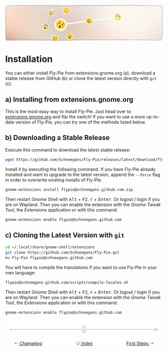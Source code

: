 <p align="center">
  <img src ="pics/banner-01.jpg" />
</p>

# Installation

You can either install Fly-Pie from extensions.gnome.org (a), download a stable release
from GitHub (b) or clone the latest version directly with `git` (c).

## a) Installing from extensions.gnome.org

This is the most easy way to install Fly-Pie. Just head over to
[extensions.gnome.org](https://extensions.gnome.org/extension/3433/fly-pie) and flip the switch!
If you want to use a more up-to-date version of Fly-Pie, you can try one of the methods listed below.

## b) Downloading a Stable Release

Execute this command to download the latest stable release:

```bash
wget https://github.com/Schneegans/Fly-Pie/releases/latest/download/flypie@schneegans.github.com.zip
```

Install it by executing the following command. If you have Fly-Pie already installed and want to upgrade to
the latest version, append the `--force` flag in order to overwrite existing installs of Fly-Pie.

```bash
gnome-extensions install flypie@schneegans.github.com.zip
```

Then restart Gnome Shell with <kbd>Alt</kbd> + <kbd>F2</kbd>, <kbd>r</kbd> + <kbd>Enter</kbd>.
Or logout / login if you are on Wayland.
Then you can enable the extension with the *Gnome Tweak Tool*, the *Extensions* application or with this command:

```bash
gnome-extensions enable flypie@schneegans.github.com
```

## c) Cloning the Latest Version with `git`

```bash
cd ~/.local/share/gnome-shell/extensions
git clone https://github.com/Schneegans/Fly-Pie.git
mv Fly-Pie flypie@schneegans.github.com
```

You will have to compile the translations if you want to use Fly-Pie in your own language:

```bash
flypie@schneegans.github.com/scripts/compile-locales.sh
```

Then restart Gnome Shell with <kbd>Alt</kbd> + <kbd>F2</kbd>, <kbd>r</kbd> + <kbd>Enter</kbd>.
Or logout / login if you are on Wayland.
Then you can enable the extension with the *Gnome Tweak Tool*, the *Extensions* application or with this command:

```bash
gnome-extensions enable flypie@schneegans.github.com
```

<p align="center"><img src ="pics/hr.svg" /></p>
<p align="center">
  <a href="changelog.md"><img src ="pics/left-arrow.png" style="height: 1em;"/> Changelog</a>
  <img src="pics/nav-space.svg"/>
  <a href="../README.md#getting-started"><img src ="pics/home.png" style="height: 1em;"/> Index</a>
  <img src="pics/nav-space.svg"/>
  <a href="first-steps.md">First Steps <img src ="pics/right-arrow.png" style="height: 1em;"/></a>
</p>
